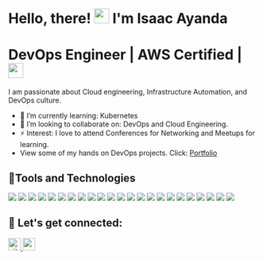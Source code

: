 <h1>Hello, there!  <img src="https://raw.githubusercontent.com/MartinHeinz/MartinHeinz/master/wave.gif" width="30"> I'm Isaac Ayanda</h1>

<h1>DevOps Engineer | AWS Certified | <img src="https://media.giphy.com/media/WUlplcMpOCEmTGBtBW/giphy.gif" width="30"> </h1>
I am passionate about Cloud engineering, Infrastructure Automation, and DevOps culture.



- 🌱 I’m currently learning: Kubernetes 
- 👯 I’m looking to collaborate on: DevOps and Cloud Engineering.
- ⚡ Interest: I love to attend Conferences for Networking and Meetups for learning.
- View some of my hands on DevOps projects. Click: [Portfolio](https://github.com/Isaac-Ayanda/DevOps_Projects)

<!-- <img src="https://user-images.githubusercontent.com/64049432/203648913-38af64b1-2761-4a04-919d-aeb567935a47.gif" border-radius="5px" width="95%" height="600px"> -->


## 🔧Tools and Technologies 
![](https://img.shields.io/badge/Cloud-AWS-informational?style=flat&logo=amazon-aws&logoColor=white&color=0c77b6)
![](https://img.shields.io/badge/IAC-AWSCloudFormation-informational?style=flat&logo=amazon-aws&logoColor=white&color=0c77b6)
![](https://img.shields.io/badge/Metric_Dashboard-Grafana-informational?style=flat&logo=grafana&logoColor=white&color=0c77b6)
![](https://img.shields.io/badge/VCS-Git-informational?style=flat&logo=git&logoColor=white&color=0c77b6)
![](https://img.shields.io/badge/Code-HTML5-informational?style=flat&logo=HTML5&logoColor=white&color=0c77b6)
![](https://img.shields.io/badge/Code-Bootstrap-informational?style=flat&logo=bootstrap&logoColor=white&color=0c77b6)
![](https://img.shields.io/badge/Code-JQuery-informational?style=flat&logo=jquery&logoColor=white&color=0c77b6)
![](https://img.shields.io/badge/Hub-Github-informational?style=flat&logo=github&logoColor=white&color=0c77b6)
![](https://img.shields.io/badge/Code-NodeJS-informational?style=flat&logo=node.js&logoColor=white&color=0c77b6)
![](https://img.shields.io/badge/OS-Linux-informational?style=flat&logo=linux&logoColor=white&color=0c77b6)
![](https://img.shields.io/badge/Reverse_Proxy/Web_Server-Nginx-informational?style=flat&logo=nginx&logoColor=white&color=0c77b6)
![](https://img.shields.io/badge/Reverse_Proxy/Web_Server-Apache-informational?style=flat&logo=apache&logoColor=white&color=0c77b6)
![](https://img.shields.io/badge/Container_Runtime-Docker-informational?style=flat&logo=docker&logoColor=white&color=0c77b6)
![](https://img.shields.io/badge/Shell-Bash-informational?style=flat&logo=gnu-bash&logoColor=white&color=0c77b6)
![](https://img.shields.io/badge/IaC-Terraform-informational?style=flat&logo=terraform&logoColor=white&color=0c77b6)
![](https://img.shields.io/badge/CI/CD-Jenkins-informational?style=flat&logo=jenkins&logoColor=white&color=0c77b6)
![](https://img.shields.io/badge/CI/CD-CircleCI-informational?style=flat&logo=circleci&logoColor=white&color=0c77b6)
![](https://img.shields.io/badge/Configuration_Management-Ansible-informational?style=flat&logo=ansible&logoColor=white&color=0c77b6)
![](https://img.shields.io/badge/Code-Python-informational?style=flat&logo=python&logoColor=white&color=0c77b6)
![](https://img.shields.io/badge/Code-BASH-informational?style=flat&logo=php&logoColor=white&color=0c77b6)
![](https://img.shields.io/badge/Monitoring-Prometheus-informational?style=flat&logo=prometheus&logoColor=white&color=0c77b6)
![](https://img.shields.io/badge/Ordchestration_Tool-Kubernetes-informational?style=flat&logo=kubernetes&logoColor=white&color=0c77b6)
![](https://img.shields.io/badge/Linux-Ubuntu-informational?style=flat&logo=ubuntu&logoColor=white&color=0c77b6)

## 🤝 Let's get connected:

<p align="left">
 <a href="https://github.com/Isaac-Ayanda" target="_blank">
<img src=https://img.shields.io/badge/github-%2324292e.svg?&style=for-the-badge&logo=github&logoColor=white alt=github" height=25/>
  <a href="https://www.linkedin.com/in/isaacayanda/"><img src="https://img.shields.io/badge/linkedin-%230077B5.svg?&style=for-the-badge&logo=linkedin&logoColor=white" height=25> </a>

</p>


